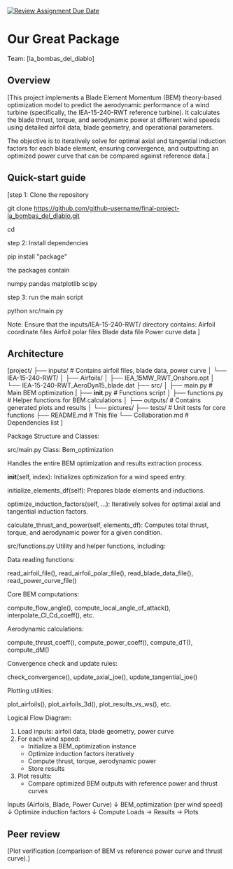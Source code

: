 [![Review Assignment Due Date](https://classroom.github.com/assets/deadline-readme-button-22041afd0340ce965d47ae6ef1cefeee28c7c493a6346c4f15d667ab976d596c.svg)](https://classroom.github.com/a/zjSXGKeR)
# Our Great Package

Team: [la_bombas_del_diablo]

## Overview

[This project implements a Blade Element Momentum (BEM) theory-based optimization model to predict the aerodynamic performance of a wind turbine (specifically, the IEA-15-240-RWT reference turbine).
It calculates the blade thrust, torque, and aerodynamic power at different wind speeds using detailed airfoil data, blade geometry, and operational parameters.

The objective is to iteratively solve for optimal axial and tangential induction factors for each blade element, ensuring convergence, and outputting an optimized power curve that can be compared against reference data.]

## Quick-start guide

[step 1: Clone the repository

git clone https://github.com/github-username/final-project-la_bombas_del_diablo.git

cd <your-repo-folder>

step 2: Install dependencies

pip install "package"

the packages contain

numpy
pandas
matplotlib
scipy

step 3: run the main script 

python src/main.py

Note: Ensure that the inputs/IEA-15-240-RWT/ directory contains:
Airfoil coordinate files
Airfoil polar files
Blade data file
Power curve data
]

## Architecture

[project/
├── inputs/                 # Contains airfoil files, blade data, power curve
│   └── IEA-15-240-RWT/
│       ├── Airfoils/
│       ├── IEA_15MW_RWT_Onshore.opt
│       └── IEA-15-240-RWT_AeroDyn15_blade.dat
├── src/
│   ├── main.py              # Main BEM optimization 
|   ├── __init__.py          # Functions
script
│   ├── functions.py         # Helper functions for BEM calculations
│
├── outputs/                 # Contains generated plots and results
│   └── pictures/
├── tests/                   # Unit tests for core functions
├── README.md                # This file
└── Collaboration.md         # Dependencies list
]


Package Structure and Classes:

src/main.py
Class: Bem_optimization

Handles the entire BEM optimization and results extraction process.

__init__(self, index): Initializes optimization for a wind speed entry.

initialize_elements_df(self): Prepares blade elements and inductions.

optimize_induction_factors(self, ...): Iteratively solves for optimal axial and tangential induction factors.

calculate_thrust_and_power(self, elements_df): Computes total thrust, torque, and aerodynamic power for a given condition.


src/functions.py
Utility and helper functions, including:

Data reading functions:

read_airfoil_file(), read_airfoil_polar_file(), read_blade_data_file(), read_power_curve_file()

Core BEM computations:

compute_flow_angle(), compute_local_angle_of_attack(), interpolate_Cl_Cd_coeff(), etc.

Aerodynamic calculations:

compute_thrust_coeff(), compute_power_coeff(), compute_dT(), compute_dM()

Convergence check and update rules:

check_convergence(), update_axial_joe(), update_tangential_joe()

Plotting utilities:

plot_airfoils(), plot_airfoils_3d(), plot_results_vs_ws(), etc.


Logical Flow Diagram:

1. Load inputs: airfoil data, blade geometry, power curve
2. For each wind speed:
    - Initialize a BEM_optimization instance
    - Optimize induction factors iteratively
    - Compute thrust, torque, aerodynamic power
    - Store results
3. Plot results:
    - Compare optimized BEM outputs with reference power and thrust curves


Inputs (Airfoils, Blade, Power Curve)
        ↓
 BEM_optimization (per wind speed)
        ↓
 Optimize induction factors
        ↓
Compute Loads → Results → Plots


## Peer review

[Plot verification (comparison of BEM vs reference power curve and thrust curve).]

